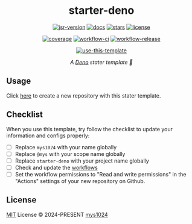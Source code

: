 <div align="center">

# starter-deno

[![jsr-version](https://img.shields.io/jsr/v/@mys/starter-deno?style=flat-square&color=%23f7df1e)](https://jsr.io/@mys/starter-deno)
[![docs](https://img.shields.io/badge/docs-reference-blue?style=flat-square)](https://jsr.io/@mys/starter-deno/doc?style=flat-square)
[![stars](https://img.shields.io/github/stars/mys1024/starter-deno?style=flat-square)](https://github.com/mys1024/starter-deno)
[![license](https://img.shields.io/github/license/mys1024/starter-deno?&style=flat-square)](./LICENSE)

[![coverage](https://img.shields.io/codecov/c/github/mys1024/starter-deno?style=flat-square)](https://app.codecov.io/gh/mys1024/starter-deno)
[![workflow-ci](https://img.shields.io/github/actions/workflow/status/mys1024/starter-deno/ci.yml?label=ci&style=flat-square)](https://github.com/mys1024/starter-deno/actions/workflows/ci.yml)
[![workflow-release](https://img.shields.io/github/actions/workflow/status/mys1024/starter-deno/release.yml?label=release&style=flat-square)](https://github.com/mys1024/starter-deno/actions/workflows/release.yml)

[![use-this-template](https://img.shields.io/badge/use-this%20template-%2386efac?style=for-the-badge&logo=github)](https://github.com/new?template_name=starter-deno&template_owner=mys1024)

_A [Deno](https://deno.com/) stater template 🦕_

</div>

## Usage

Click
[here](https://github.com/new?template_name=starter-deno&template_owner=mys1024)
to create a new repository with this stater template.

## Checklist

When you use this template, try follow the checklist to update your information
and configs properly:

- [ ] Replace `mys1024` with your name globally
- [ ] Replace `@mys` with your scope name globally
- [ ] Replace `starter-deno` with your project name globally
- [ ] Check and update the [workflows](.github/workflows)
- [ ] Set the workflow permissions to "Read and write permissions" in the
      "Actions" settings of your new repository on Github.

## License

[MIT](./LICENSE) License &copy; 2024-PRESENT
[mys1024](https://github.com/mys1024)
